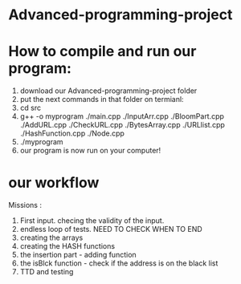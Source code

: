# Advanced-programming-project

# How to compile and run our program:

1. download our Advanced-programming-project folder
2. put the next commands in that folder on termianl:
3. cd src
4. g++ -o myprogram ./main.cpp ./InputArr.cpp ./BloomPart.cpp ./AddURL.cpp ./CheckURL.cpp ./BytesArray.cpp ./URLlist.cpp ./HashFunction.cpp ./Node.cpp
5. ./myprogram
6. our program is now run on your computer!



# our workflow


Missions : 
1. First input. checing the validity of the input.
2. endless loop of tests. NEED TO CHECK WHEN TO END
3. creating the arrays
4. creating the HASH functions
5. the insertion part - adding function
6. the isBlck function - check if the address is on the black list
7. TTD and testing
